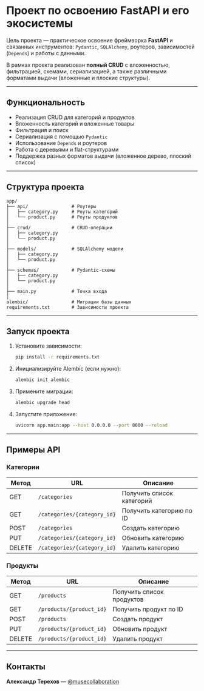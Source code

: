# Проект по освоению FastAPI и его экосистемы

Цель проекта — практическое освоение фреймворка **FastAPI** и связанных инструментов: `Pydantic`, `SQLAlchemy`, роутеров, зависимостей (`Depends`) и работы с данными.

В рамках проекта реализован **полный CRUD** с вложенностью, фильтрацией, схемами, сериализацией, а также различными форматами выдачи (вложенные и плоские структуры).

---

## Функциональность

- Реализация CRUD для категорий и продуктов
- Вложенность категорий и вложенные товары
- Фильтрация и поиск
- Сериализация с помощью `Pydantic`
- Использование `Depends` и роутеров
- Работа с деревьями и flat-структурами
- Поддержка разных форматов выдачи (вложенное дерево, плоский список)

---

## Структура проекта

```
app/
├── api/                # Роутеры
│   ├── category.py     # Роуты категорий
│   └── product.py      # Роуты продуктов
│
├── crud/               # CRUD-операции
│   ├── category.py
│   └── product.py
│
├── models/             # SQLAlchemy модели
│   ├── category.py
│   └── product.py
│
├── schemas/            # Pydantic-схемы
│   ├── category.py
│   └── product.py
│
├── main.py             # Точка входа
│
alembic/                # Миграции базы данных
requirements.txt        # Зависимости проекта
```

---

## Запуск проекта

1. Установите зависимости:

   ```bash
   pip install -r requirements.txt
   ```

2. Инициализируйте Alembic (если нужно):

   ```bash
   alembic init alembic
   ```

3. Примените миграции:

   ```bash
   alembic upgrade head
   ```

4. Запустите приложение:

   ```bash
   uvicorn app.main:app --host 0.0.0.0 --port 8000 --reload
   ```

---

## Примеры API

### Категории

| Метод  | URL                         | Описание                  |
| ------ | --------------------------- | ------------------------- |
| GET    | `/categories`               | Получить список категорий |
| GET    | `/categories/{category_id}` | Получить категорию по ID  |
| POST   | `/categories`               | Создать категорию         |
| PUT    | `/categories/{category_id}` | Обновить категорию        |
| DELETE | `/categories/{category_id}` | Удалить категорию         |

### Продукты

| Метод  | URL                      | Описание                  |
| ------ | ------------------------ | ------------------------- |
| GET    | `/products`              | Получить список продуктов |
| GET    | `/products/{product_id}` | Получить продукт по ID    |
| POST   | `/products`              | Создать продукт           |
| PUT    | `/products/{product_id}` | Обновить продукт          |
| DELETE | `/products/{product_id}` | Удалить продукт           |

---

## Контакты

**Александр Терехов** — [@musecollaboration](https://t.me/musecollaboration)
